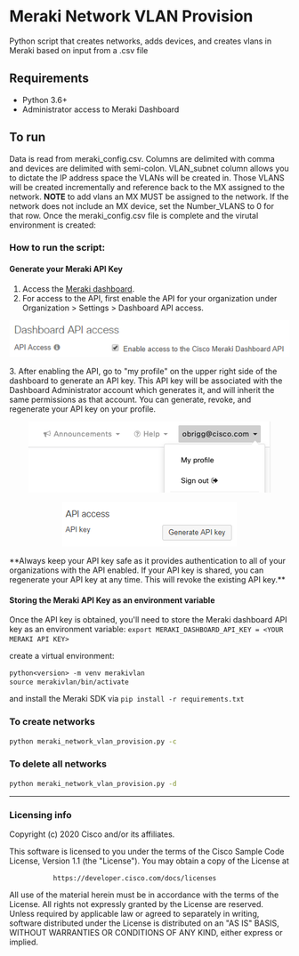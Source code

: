 # Meraki Network VLAN Provision
Python script that creates networks, adds devices, and creates vlans in Meraki based on input from a .csv file

## Requirements

* Python 3.6+
* Administrator access to Meraki Dashboard

## To run

Data is read from meraki_config.csv.  Columns are delimited with comma and devices are delimited with semi-colon.  VLAN_subnet column allows you to dictate the IP address space the VLANs will be created in.  Those VLANS will be created incrementally and reference back to the MX assigned to the network. **NOTE** to add vlans an MX MUST be assigned to the network.  If the network does not include an MX device, set the Number_VLANS to 0 for that row.  Once the meraki_config.csv file is complete and the virutal environment is created:

### How to run the script:

#### Generate your Meraki API Key

1. Access the [Meraki dashboard](dashboard.meraki.com).
2. For access to the API, first enable the API for your organization under Organization > Settings > Dashboard API access.
<p align="center"><img src="/img/org_settings.png"></p>
3. After enabling the API, go to "my profile" on the upper right side of the dashboard to generate an API key. This API key will be associated with the Dashboard Administrator account which generates it, and will inherit the same permissions as that account.  You can generate, revoke, and regenerate your API key on your profile.
<p align="center"><img src="/img/my_profile.png"></p>
<p align="center"><img src="/img/api_access.png"></p>
**Always keep your API key safe as it provides authentication to all of your organizations with the API enabled. If your API key is shared, you can regenerate your API key at any time. This will revoke the existing API key.**

#### Storing the Meraki API Key as an environment variable
Once the API key is obtained, you'll need to store the Meraki dashboard API key as an environment variable:
`export MERAKI_DASHBOARD_API_KEY = <YOUR MERAKI API KEY>`

create a virtual environment:
```
python<version> -m venv merakivlan
source merakivlan/bin/activate
```

and install the Meraki SDK via `pip install -r requirements.txt`

### To create networks
```bash
python meraki_network_vlan_provision.py -c
```

### To delete all networks
```bash
python meraki_network_vlan_provision.py -d
```

----
### Licensing info
Copyright (c) 2020 Cisco and/or its affiliates.

This software is licensed to you under the terms of the Cisco Sample
Code License, Version 1.1 (the "License"). You may obtain a copy of the
License at

               https://developer.cisco.com/docs/licenses

All use of the material herein must be in accordance with the terms of
the License. All rights not expressly granted by the License are
reserved. Unless required by applicable law or agreed to separately in
writing, software distributed under the License is distributed on an "AS
IS" BASIS, WITHOUT WARRANTIES OR CONDITIONS OF ANY KIND, either express
or implied.
